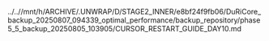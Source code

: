 ../..//mnt/h/ARCHIVE/.UNWRAP/D/STAGE2_INNER/e8bf24f9fb06/DuRiCore_backup_20250807_094339_optimal_performance/backup_repository/phase5_5_backup_20250805_103905/CURSOR_RESTART_GUIDE_DAY10.md